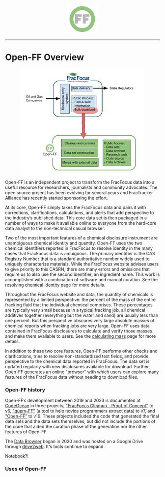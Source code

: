<center> <img src="images/header_logo.png" width="100"/></center>
<!-- this is a test of a comment 
To do:
--->

---
# Open-FF Overview

<center> <img src="images/FF_vs_OpenFF.png" width="400"/></center>

Open-FF is an independent project to transform the FracFocus data into a useful resource for researchers, journalists and community advocates. The open source project has been evolving for several years and FracTracker Alliance has recently started sponsoring the effort.

At its core, Open-FF simply takes the FracFocus data and pairs it with corrections, clarifications, calculations, and alerts that add perspective to the industry’s published data. This core data set is then packaged in a number of ways to make it available online to everyone from the hard-core data analyst to the non-technical casual browser. 

Two of the most important features of a chemical disclosure instrument are unambiguous chemical identity and quantity.  Open-FF uses the two chemical identifiers reported  in FracFocus to resolve identity in the many cases that FracFocus data is ambiguous.  The primary identifier is the CAS Registry Number that is a standard authoritative number widely used to uniquely characterize materials.  While the FracFocus website advises users to give priority to this CASRN, there are many errors and omissions that require us to also use the second identifier, an ingredient name. This work is accomplished with a combination of software and manual curation.  See the [resolving chemical identity](Resolving_chemical_identity.md) page for more details.

Throughout the FracFocus website and data, the quantity of chemicals is represented by a limited perspective: the percent of the mass of the entire fracking fluid that the individual chemical comprises.  These percentages are typically very small because in a typical fracking job, all chemical additives together (everything but the water and sand) are usually less than one percent.  But this perspective obscures very large absolute masses of chemical reports when fracking jobs are very large.  Open-FF uses data contained in FracFocus disclosures to calculate and verify those masses and make them available to users.  See the [calculating mass](Calculating_mass.md) page for more details.

In addition to these two core features, Open-FF performs other checks and clarifications, tries to resolve non-standardized text fields, and provide perspective to the chemical data reported in FracFocus.  The data set is updated regularly with new disclosures available for download.  Further, Open-FF generates an online "browser" with which users can explore many features of the FracFocus data without needing to download files.

### Open-FF history

Open-FF’s development between 2019 and 2023 is documented at [CodeOcean](https://codeocean.com/) in three projects, ["FracFocus Cleanup - Proof of Concept"](https://doi.org/10.24433/CO.8896584.v6) to v6, ["query-FF"](https://doi.org/10.24433/CO.5619215.v7) (a tool to help novice programmers extract data) to v7, and ["Open-FF"](https://doi.org/10.24433/CO.1058811.v16) to v16.  These projects included the code that generated the final data sets and the data sets themselves, but did not include the portions of the code that aided the curation phase of the generation nor the other features of Open-FF.

The [Data Browser](https://storage.googleapis.com/open-ff-browser/Open-FF_Catalog.html) began in 2020 and was hosted on a Google Drive through [drive2web](https://www.drv.tw/).  It's tools continue to expand.

Notebook?!

### Uses of Open-FF


<!--
### Other features
1. Links to ChemInformatics and other data sources of chemical and health/env summaries
1. Attempts to standarize and/or aggregate text fields to help searching across the whole data set
1. Cross-checking location data to verify that reported locations are consistent and flagging them when they are not.
1. An online "browser" with which users can explore many features of the FracFocus data without needing to download files. The browser lets users explore:
    - detailed chemical reports of how more than 1,300 materials are used across FracFocus
    - detailed company reports of operators - where and when they are active, their water use, their suppliers, their use of classes of known "chemicals of concern" and the frequency of their proprietary claims.
    - summaries based on state and county uses.
    - big picture summaries of the FracFocus data
    - a data dictionary for the Open-FF data set
    - an interactive chemical synonym table to help connect chemical names with their CAS numbers.
-->